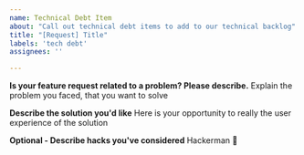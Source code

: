 ```yaml
---
name: Technical Debt Item
about: "Call out technical debt items to add to our technical backlog"
title: "[Request] Title"
labels: 'tech debt'
assignees: ''

---
```


**Is your feature request related to a problem? Please describe.**
Explain the problem you faced, that you want to solve

**Describe the solution you'd like**
Here is your opportunity to really the user experience of the solution

**Optional - Describe hacks you've considered**
Hackerman 🤯
